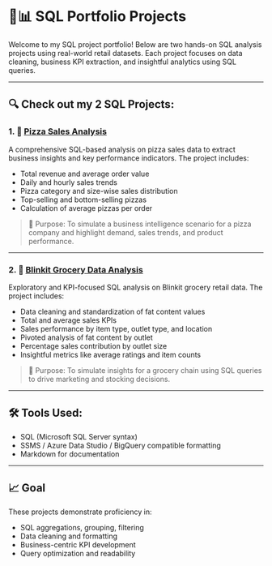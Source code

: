 # 🍕📊 SQL Portfolio Projects

Welcome to my SQL project portfolio! Below are two hands-on SQL analysis projects using real-world retail datasets. Each project focuses on data cleaning, business KPI extraction, and insightful analytics using SQL queries.

---

## 🔍 Check out my 2 SQL Projects:

### 1. 🍕 [Pizza Sales Analysis](./pizza_sales.sql)
A comprehensive SQL-based analysis on pizza sales data to extract business insights and key performance indicators. The project includes:

- Total revenue and average order value
- Daily and hourly sales trends
- Pizza category and size-wise sales distribution
- Top-selling and bottom-selling pizzas
- Calculation of average pizzas per order

> 📌 Purpose: To simulate a business intelligence scenario for a pizza company and highlight demand, sales trends, and product performance.

---

### 2. 🛒 [Blinkit Grocery Data Analysis](./E-commerce_blinkit_data_analysis.sql)
Exploratory and KPI-focused SQL analysis on Blinkit grocery retail data. The project includes:

- Data cleaning and standardization of fat content values
- Total and average sales KPIs
- Sales performance by item type, outlet type, and location
- Pivoted analysis of fat content by outlet
- Percentage sales contribution by outlet size
- Insightful metrics like average ratings and item counts

> 📌 Purpose: To simulate insights for a grocery chain using SQL queries to drive marketing and stocking decisions.

---

## 🛠️ Tools Used:
- SQL (Microsoft SQL Server syntax)
- SSMS / Azure Data Studio / BigQuery compatible formatting
- Markdown for documentation

---

## 📈 Goal
These projects demonstrate proficiency in:
- SQL aggregations, grouping, filtering
- Data cleaning and formatting
- Business-centric KPI development
- Query optimization and readability
